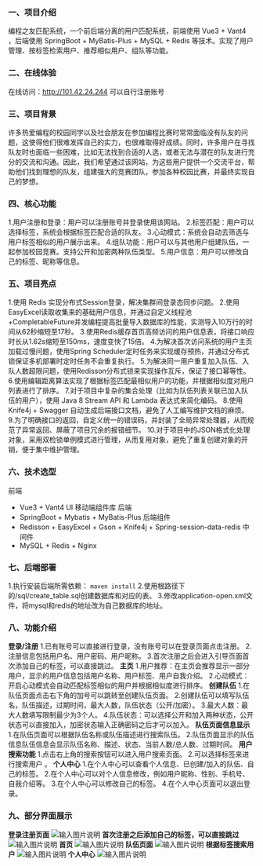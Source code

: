 ### 一、项目介绍
编程之友匹配系统，一个前后端分离的用户匹配系统，前端使用 Vue3 + Vant4 ，后端使用 SpringBoot + MyBatis-Plus + MySQL + Redis 等技术。实现了用户管理、按标签检索用户、推荐相似用户、组队等功能。 
### 二、在线体验
在线访问：http://101.42.24.244
可以自行注册账号
### 三、项目背景
许多热爱编程的校园同学以及社会朋友在参加编程比赛时常常面临没有队友的问题，这使得他们很难发挥自己的实力，也很难取得好成绩。同时，许多用户在寻找队友时也面临一些困难，比如无法找到合适的人选，或者无法与潜在的队友进行充分的交流和沟通。因此，我们希望通过该网站，为这些用户提供一个交流平台，帮助他们找到理想的队友，组建强大的竞赛团队，参加各种校园比赛，并最终实现自己的梦想。
### 四、核心功能
1.用户注册和登录：用户可以注册账号并登录使用该网站。
2.标签匹配：用户可以选择标签，系统会根据标签匹配合适的队友。
3.心动模式：系统会自动去筛选与用户标签相似的用户展示出来。
4.组队功能：用户可以与其他用户组建队伍，一起参加校园竞赛。支持公开和加密两种队伍类型。
5.用户信息：用户可以修改自己的标签、昵称等信息。
### 五、项目亮点
1.使用 Redis 实现分布式Session登录，解决集群间登录态同步问题。
2.使用EasyExcel读取收集来的基础用户信息，并通过自定义线程池+CompletableFuture并发编程提高批量导入数据库的性能，实测导入10万行的时间从62秒缩短至17秒。 
3.使用Redis缓存首页高频访问的用户信息表，将接口响应时长从1.62s缩短至150ms，速度变快了15倍。
4.为解决首次访问系统的用户主页加载过慢问题，使用Spring Scheduler定时任务来实现缓存预热，并通过分布式锁保证多机部署时定时任务不会重复执行。 
5.为解决同一用户重复加入队伍、入队人数超限问题，使用Redisson分布式锁来实现操作互斥，保证了接口幂等性。
6.使用编辑距离算法实现了根据标签匹配最相似用户的功能，并根据相似度对用户列表进行了排序。
7.对于项目中复杂的集合处理（比如为队伍列表关联已加入队伍的用户），使用 Java 8 Stream API 和 Lambda 表达式来简化编码。
8.使用 Knife4j + Swagger 自动生成后端接口文档，避免了人工编写维护文档的麻烦。
9.为了明确接口的返回，自定义统一的错误码，并封装了全局异常处理器，从而规范了异常返回、屏蔽了项目冗余的报错细节。
10.对于项目中的JSON格式化处理对象，采用双检锁单例模式进行管理，从而复用对象，避免了重复创建对象的开销，便于集中维护管理。
### 六、技术选型
前端
- Vue3 + Vant4 UI 移动端组件库
后端
- SpringBoot + Mybatis + MyBatis-Plus 
后端组件
- Redisson + EasyExcel + Gson + Knife4j + Spring-session-data-redis 
中间件
- MySQL + Redis + Nginx
### 七、后端部署
1.执行安装后端所需依赖：
`maven install`
2.使用根路径下的/sql/create_table.sql创建数据库和对应的表。
3.修改application-open.xml文件，将mysql和redis的地址改为自己数据库的地址。
### 八、功能介绍
 **登录/注册**
1.已有账号可以直接进行登录，没有账号可以在登录页面点击注册。
2.注册信息包括用户名、用户密码、用户昵称。 
3.首次注册之后会进入引导页面首次添加自己的标签，可以直接跳过。
 **主页** 
1.用户推荐：在主页会推荐显示一部分用户，显示的用户信息包括用户名称、用户标签、用户自我介绍。
2.心动模式：开启心动模式会自动匹配标签相似的用户并根据相似度进行排序。
 **创建队伍** 
1.在队伍页面点击右下角的加号可以跳转至创建队伍页面。
2.创建队伍可以填写队伍名，队伍描述，过期时间，最大人数，队伍状态（公开/加密）。
3.最大人数：最大人数填写限制最少为3个人。
4.队伍状态：可以选择公开和加入两种状态，公开状态可以直接加入，加密状态输入正确密码之后才可以加入。
 **队伍页面信息显示** 
1.在队伍页面可以根据队伍名称或队伍描述进行搜索队伍。
2.队伍页面显示的队伍信息队伍信息会显示队伍名称、描述、状态、当前人数/总人数、过期时间。
 **用户搜索功能**
1.点击右上角的搜索按钮可以进入用户搜索页面。
2.可以选择标签来进行搜索用户 。
 **个人中心**
1.在个人中心可以查看个人信息、已创建/加入的队伍、自己的标签。
2.在个人中心可以对个人信息修改，例如用户昵称、性别、手机号、自我介绍等。
3.在个人中心可以修改自己的标签。
4.在个人中心页面可以退出登录。
### 九、部分界面展示
 **登录注册页面**
![输入图片说明](image.png) 
 **首次注册之后添加自己的标签，可以直接跳过** 
![输入图片说明](image.png)
 **首页**
![输入图片说明](image.png) 
 **队伍页面**
![输入图片说明](image.png) 
 **根据标签搜索用户** 
![输入图片说明](image.png)
 **个人中心**
![输入图片说明](image.png) 






